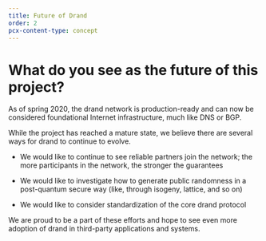 ```yaml
---
title: Future of Drand
order: 2
pcx-content-type: concept
---
```


# What do you see as the future of this project?

As of spring 2020, the drand network is production-ready and can now be considered foundational Internet infrastructure, much like DNS or BGP.

While the project has reached a mature state, we believe there are several ways for drand to continue to evolve.

*   We would like to continue to see reliable partners join the network; the more participants in the network, the stronger the guarantees

*   We would like to investigate how to generate public randomness in a post-quantum secure way (like, through isogeny, lattice, and so on)

*   We would like to consider standardization of the core drand protocol

We are proud to be a part of these efforts and hope to see even more adoption of drand in third-party applications and systems.
